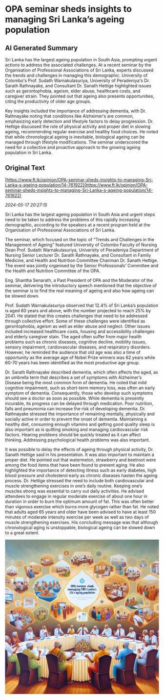 # OPA seminar sheds insights to managing Sri Lanka’s ageing population

## AI Generated Summary

Sri Lanka has the largest ageing population in South Asia, prompting urgent actions to address the associated challenges. At a recent seminar by the Organisation of Professional Associations of Sri Lanka, experts discussed the trends and challenges in managing this demographic. University of Colombo's Prof. Sudath Warnakulasuriya, University of Peradeniya's Dr. Sarath Rathnayake, and Consultant Dr. Sanath Hettige highlighted issues such as gerontophobia, ageism, elder abuse, healthcare costs, and caregiver strain. They pointed out that ageing also presents opportunities, citing the productivity of older age groups.

Key insights included the importance of addressing dementia, with Dr. Rathnayake noting that conditions like Alzheimer’s are common, emphasizing early detection and lifestyle factors to delay progression. Dr. Hettige discussed the role of physical activity and proper diet in slowing ageing, recommending regular exercise and healthy food choices. He noted that while chronological ageing is inevitable, biological ageing can be managed through lifestyle modifications. The seminar underscored the need for a collective and proactive approach to the growing ageing population in Sri Lanka.

## Original Text

[https://www.ft.lk/opinion/OPA-seminar-sheds-insights-to-managing-Sri-Lanka-s-ageing-population/14-761922](https://www.ft.lk/opinion/OPA-seminar-sheds-insights-to-managing-Sri-Lanka-s-ageing-population/14-761922)

*2024-05-17 20:27:15*

Sri Lanka has the largest ageing population in South Asia and urgent steps need to be taken to address the problems of this rapidly increasing demographic, according to the speakers at a recent program held at the Organisation of Professional Associations of Sri Lanka. 

The seminar, which focused on the topic of “Trends and Challenges in the Management of Ageing” featured University of Colombo Faculty of Nursing Dean Prof. Sudath Warnakulasuriya, University of Peradeniya Department of Nursing Senior Lecturer Dr. Sarath Rathnayake, and Consultant in Family Medicine, and Health and Nutrition Committee Chairman Dr. Sanath Hettige. The event was jointly organised by the Senior Professionals’ Committee and the Health and Nutrition Committee of the OPA.

Eng. Shantha Senarath, a Past President of OPA and the Moderator of the seminar, delivering the introductory speech mentioned that the objective of the seminar is to find the real meaning of ageing and also how ageing can be slowed down.

Prof. Sudath Warnakulasuriya observed that 12.4% of Sri Lanka’s population is aged 60 years and above, with the number projected to reach 25% by 2041. He stated that this creates challenges that need to be addressed through collective effort. Some of these challenges were identified as gerontophobia, ageism as well as elder abuse and neglect. Other issues included increased healthcare costs, housing and accessibility challenges and elderly caregiver stain. The aged often suffer from major health problems such as chronic diseases, cognitive decline, mobility issues, sensory impairment, cardiovascular diseases, and respiratory disorders. However, he reminded the audience that old age was also a time of opportunity as the average age of Nobel Prize winners was 62 years while 60-70 years has been identified as the most productive age group.

Dr. Sarath Rathnayake described dementia, which often affects the aged, as an umbrella term that describes a set of symptoms with Alzheimer’s Disease being the most common form of dementia. He noted that mild cognitive impairment, such as short-term memory loss, was often an early symptom of dementia. Consequently, those who develop such symptoms should see a doctor as soon as possible. While dementia is presently incurable, its progress can be delayed through medication. Poor nutrition, falls and pneumonia can increase the risk of developing dementia. Dr. Rathnayake stressed the importance of remaining mentally, physically and socially active in order to prevent the onset of dementia. Maintaining a healthy diet, consuming enough vitamins and getting good quality sleep is also important as is quitting smoking and managing cardiovascular risk factors. Hearing problems should be quickly treated as it can affect thinking. Addressing psychological health problems was also important.

It was possible to delay the effects of ageing through physical activity, Dr. Sanath Hettige said in his presentation. It was also important to maintain a proper diet. He pointed out that watermelon, strawberry and beetroot were among the food items that have been found to prevent aging. He also highlighted the importance of detecting illness such as early diabetes, high blood pressure and cholesterol early as chronic diseases hasten the ageing process. Dr. Hettige stressed the need to include both cardiovascular and muscle strengthening exercises in one’s daily routine. Keeping one’s muscles strong was essential to carry out daily activities. He advised attendees to engage in regular moderate exercise of about one hour in duration in order to burn the optimum amount of fat. This was often better than vigorous exercise which burns more glycogen rather than fat. He noted that adults aged 65 years and older have been advised to have at least 150 minutes of moderate intensity exercise per week as well as two days of muscle strengthening exercises. His concluding message was that although chronological aging is unstoppable, biological ageing can be slowed down to a great extent.


![AI Image](ai_image.png)
